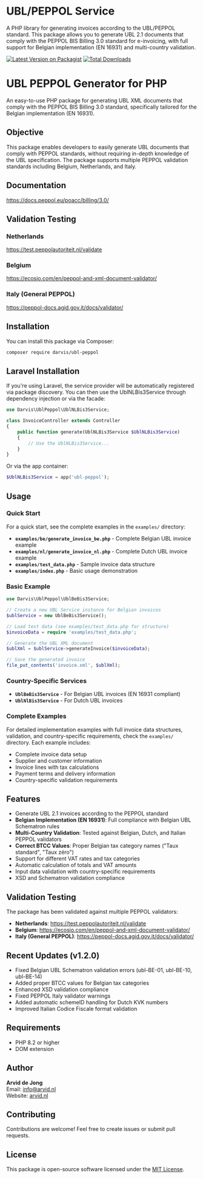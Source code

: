 # UBL/PEPPOL Service

A PHP library for generating invoices according to the UBL/PEPPOL standard. This package allows you to generate UBL 2.1 documents that comply with the PEPPOL BIS Billing 3.0 standard for e-invoicing, with full support for Belgian implementation (EN 16931) and multi-country validation.

[![Latest Version on Packagist](https://img.shields.io/packagist/v/darvis/ubl-peppol.svg?style=flat-square)](https://packagist.org/packages/darvis/ubl-peppol)
[![Total Downloads](https://img.shields.io/packagist/dt/darvis/ubl-peppol.svg?style=flat-square)](https://packagist.org/packages/darvis/ubl-peppol)


# UBL PEPPOL Generator for PHP

An easy-to-use PHP package for generating UBL XML documents that comply with the PEPPOL BIS Billing 3.0 standard, specifically tailored for the Belgian implementation (EN 16931).

## Objective

This package enables developers to easily generate UBL documents that comply with PEPPOL standards, without requiring in-depth knowledge of the UBL specification. The package supports multiple PEPPOL validation standards including Belgium, Netherlands, and Italy.

## Documentation

https://docs.peppol.eu/poacc/billing/3.0/

## Validation Testing

### Netherlands
https://test.peppolautoriteit.nl/validate

### Belgium
https://ecosio.com/en/peppol-and-xml-document-validator/

### Italy (General PEPPOL)
https://peppol-docs.agid.gov.it/docs/validator/

## Installation

You can install this package via Composer:

```bash
composer require darvis/ubl-peppol
```

## Laravel Installation

If you're using Laravel, the service provider will be automatically registered via package discovery. You can then use the UblNLBis3Service through dependency injection or via the facade:

```php
use Darvis\UblPeppol\UblNLBis3Service;

class InvoiceController extends Controller
{
    public function generate(UblNLBis3Service $UblNLBis3Service)
    {
        // Use the UblNLBis3Service...
    }
}
```

Or via the app container:

```php
$UblNLBis3Service = app('ubl-peppol');
```

## Usage

### Quick Start

For a quick start, see the complete examples in the `examples/` directory:

- **`examples/be/generate_invoice_be.php`** - Complete Belgian UBL invoice example
- **`examples/nl/generate_invoice_nl.php`** - Complete Dutch UBL invoice example  
- **`examples/test_data.php`** - Sample invoice data structure
- **`examples/index.php`** - Basic usage demonstration

### Basic Example

```php
use Darvis\UblPeppol\UblBeBis3Service;

// Create a new UBL Service instance for Belgian invoices
$ublService = new UblBeBis3Service();

// Load test data (see examples/test_data.php for structure)
$invoiceData = require 'examples/test_data.php';

// Generate the UBL XML document
$ublXml = $ublService->generateInvoice($invoiceData);

// Save the generated invoice
file_put_contents('invoice.xml', $ublXml);
```

### Country-Specific Services

- **`UblBeBis3Service`** - For Belgian UBL invoices (EN 16931 compliant)
- **`UblNlBis3Service`** - For Dutch UBL invoices

### Complete Examples

For detailed implementation examples with full invoice data structures, validation, and country-specific requirements, check the `examples/` directory. Each example includes:

- Complete invoice data setup
- Supplier and customer information
- Invoice lines with tax calculations
- Payment terms and delivery information
- Country-specific validation requirements

## Features

- Generate UBL 2.1 invoices according to the PEPPOL standard
- **Belgian Implementation (EN 16931)**: Full compliance with Belgian UBL Schematron rules
- **Multi-Country Validation**: Tested against Belgian, Dutch, and Italian PEPPOL validators
- **Correct BTCC Values**: Proper Belgian tax category names ("Taux standard", "Taux zéro")
- Support for different VAT rates and tax categories
- Automatic calculation of totals and VAT amounts
- Input data validation with country-specific requirements
- XSD and Schematron validation compliance

## Validation Testing

The package has been validated against multiple PEPPOL validators:

- **Netherlands**: https://test.peppolautoriteit.nl/validate
- **Belgium**: https://ecosio.com/en/peppol-and-xml-document-validator/
- **Italy (General PEPPOL)**: https://peppol-docs.agid.gov.it/docs/validator/

## Recent Updates (v1.2.0)

- Fixed Belgian UBL Schematron validation errors (ubl-BE-01, ubl-BE-10, ubl-BE-14)
- Added proper BTCC values for Belgian tax categories
- Enhanced XSD validation compliance
- Fixed PEPPOL Italy validator warnings
- Added automatic schemeID handling for Dutch KVK numbers
- Improved Italian Codice Fiscale format validation

## Requirements

- PHP 8.2 or higher
- DOM extension

## Author

**Arvid de Jong**  
Email: info@arvid.nl  
Website: [arvid.nl](https://arvid.nl)

## Contributing

Contributions are welcome! Feel free to create issues or submit pull requests.

## License

This package is open-source software licensed under the [MIT License](LICENSE).
